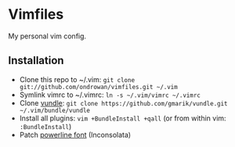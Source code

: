 Vimfiles
========

My personal vim config.


Installation
------------

* Clone this repo to ~/.vim: `git clone git://github.com/ondrowan/vimfiles.git ~/.vim`
* Symlink vimrc to ~/.vimrc: `ln -s ~/.vim/vimrc ~/.vimrc`
* Clone [vundle](https://github.com/gmarik/vundle): `git clone https://github.com/gmarik/vundle.git ~/.vim/bundle/vundle`
* Install all plugins: `vim +BundleInstall +qall` (or from within vim: `:BundleInstall`)
* Patch [powerline font](https://powerline.readthedocs.org/en/latest/fontpatching.html) (Inconsolata)

